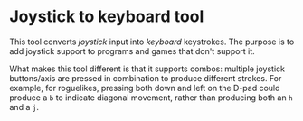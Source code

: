 # Joystick to keyboard tool

This tool converts *joystick* input into *keyboard* keystrokes. The
purpose is to add joystick support to programs and games that don't
support it.

What makes this tool different is that it supports combos: multiple
joystick buttons/axis are pressed in combination to produce different
strokes. For example, for roguelikes, pressing both down and left on
the D-pad could produce a `b` to indicate diagonal movement, rather
than producing both an `h` and a `j`.
